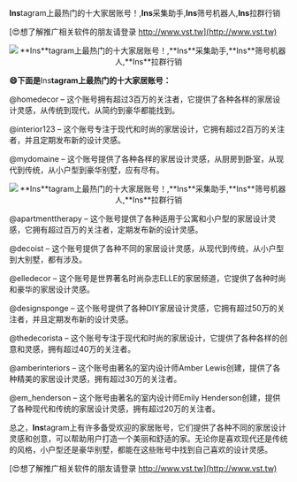 **Ins**tagram上最热门的十大家居账号！,**Ins**采集助手,**Ins**筛号机器人,**Ins**拉群行销

[😍想了解推广相关软件的朋友请登录 http://www.vst.tw](http://www.vst.tw)

 <center><img src="https://vst.tw/MP4/tuiguang/png/1.png" alt="**Ins**tagram上最热门的十大家居账号！,**Ins**采集助手,**Ins**筛号机器人,**Ins**拉群行销"></center>

**😄下面是**Ins**tagram上最热门的十大家居账号：**

@homedecor – 这个账号拥有超过3百万的关注者，它提供了各种各样的家居设计灵感，从传统到现代，从简约到豪华都能找到。

@interior123 – 这个账号专注于现代和时尚的家居设计，它拥有超过2百万的关注者，并且定期发布新的设计灵感。

@mydomaine – 这个账号提供了各种各样的家居设计灵感，从厨房到卧室，从现代到传统，从小户型到豪华别墅，应有尽有。

 <center><img src="https://vst.tw/MP4/tuiguang/png/1.png" alt="**Ins**tagram上最热门的十大家居账号！,**Ins**采集助手,**Ins**筛号机器人,**Ins**拉群行销"></center>

@apartmenttherapy – 这个账号提供了各种适用于公寓和小户型的家居设计灵感，它拥有超过百万的关注者，定期发布新的设计灵感。

@decoist – 这个账号提供了各种不同的家居设计灵感，从现代到传统，从小户型到大别墅，都有涉及。

@elledecor – 这个账号是世界著名时尚杂志ELLE的家居频道，它提供了各种时尚和豪华的家居设计灵感。

@designsponge – 这个账号提供了各种DIY家居设计灵感，它拥有超过50万的关注者，并且定期发布新的设计灵感。

@thedecorista – 这个账号专注于现代和时尚的家居设计，它提供了各种各样的创意和灵感，拥有超过40万的关注者。

@amberinteriors – 这个账号由著名的室内设计师Amber Lewis创建，提供了各种精美的家居设计灵感，拥有超过30万的关注者。

@em_henderson – 这个账号由著名的室内设计师Emily Henderson创建，提供了各种现代和传统的家居设计灵感，拥有超过20万的关注者。

总之，**Ins**tagram上有许多备受欢迎的家居账号，它们提供了各种不同的家居设计灵感和创意，可以帮助用户打造一个美丽和舒适的家。无论你是喜欢现代还是传统的风格，小户型还是豪华别墅，都能在这些账号中找到自己喜欢的设计灵感。

[😍想了解推广相关软件的朋友请登录 http://www.vst.tw](http://www.vst.tw)



